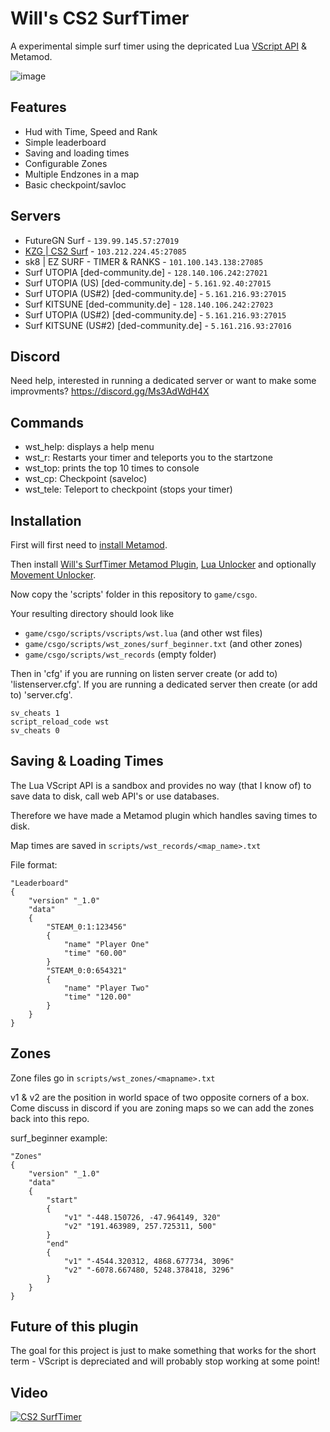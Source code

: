 # Will's CS2 SurfTimer

A experimental simple surf timer using the depricated Lua [VScript API](https://cs2.poggu.me/dumped-data/vscript-list) & Metamod.

![image](https://github.com/ws-cs2/cs2-surftimer/assets/149922947/f97e68af-94d2-4a7b-ad80-e24492a8191c)

## Features
 - Hud with Time, Speed and Rank
 - Simple leaderboard
 - Saving and loading times
 - Configurable Zones
 - Multiple Endzones in a map
 - Basic checkpoint/savloc

## Servers

 - FutureGN Surf - `139.99.145.57:27019`
 - [KZG | CS2 Surf](https://join.kzg.gg/cs2-surf) - `103.212.224.45:27085`
 - sk8 | EZ SURF - TIMER & RANKS - `101.100.143.138:27085`
 - Surf UTOPIA [ded-community.de] - `128.140.106.242:27021`
 - Surf UTOPIA (US) [ded-community.de] - `5.161.92.40:27015`
 - Surf UTOPIA (US#2) [ded-community.de] - `5.161.216.93:27015`
 - Surf KITSUNE [ded-community.de] - `128.140.106.242:27023`
 - Surf UTOPIA (US#2) [ded-community.de] - `5.161.216.93:27015`
 - Surf KITSUNE (US#2) [ded-community.de] - `5.161.216.93:27016`

## Discord

Need help, interested in running a dedicated server or want to make some improvments? https://discord.gg/Ms3AdWdH4X

## Commands

- wst_help: displays a help menu
- wst_r: Restarts your timer and teleports you to the startzone
- wst_top: prints the top 10 times to console
- wst_cp: Checkpoint (saveloc)
- wst_tele: Teleport to checkpoint (stops your timer)



## Installation

First will first need to [install Metamod](https://www.sourcemm.net/downloads.php?branch=dev). 

Then install [Will's SurfTimer Metamod Plugin](https://github.com/ws-cs2/cs2-surftimer/releases/),  [Lua Unlocker](https://github.com/Source2ZE/LuaUnlocker) and optionally [Movement Unlocker](https://github.com/Source2ZE/MovementUnlocker).

Now copy the 'scripts' folder in this repository to `game/csgo`.

Your resulting directory should look like 
 - `game/csgo/scripts/vscripts/wst.lua` (and other wst files)
 - `game/csgo/scripts/wst_zones/surf_beginner.txt` (and other zones)
 - `game/csgo/scripts/wst_records` (empty folder)

Then in 'cfg' if you are running on listen server create (or add to) 'listenserver.cfg'. If you are running a dedicated server then create (or add to) 'server.cfg'.

```
sv_cheats 1
script_reload_code wst
sv_cheats 0
```

## Saving & Loading Times

The Lua VScript API is a sandbox and provides no way (that I know of) to save data to disk, call web API's or use databases.

Therefore we have made a Metamod plugin which handles saving times to disk.

Map times are saved in `scripts/wst_records/<map_name>.txt`

File format:
```
"Leaderboard"
{
    "version" "_1.0"
    "data"
    {
        "STEAM_0:1:123456"
        {
            "name" "Player One"
            "time" "60.00"
        }
        "STEAM_0:0:654321"
        {
            "name" "Player Two"
            "time" "120.00"
        }
    }
}
```

## Zones

Zone files go in `scripts/wst_zones/<mapname>.txt`

v1 & v2 are the position in world space of two opposite corners of a box. Come discuss in discord if you are zoning maps so we can add the zones back into this repo.

surf_beginner example:
```
"Zones"
{
    "version" "_1.0"
    "data"
    {
        "start"
        {
            "v1" "-448.150726, -47.964149, 320"
            "v2" "191.463989, 257.725311, 500"
        }
        "end"
        {
            "v1" "-4544.320312, 4868.677734, 3096"
            "v2" "-6078.667480, 5248.378418, 3296"
        }
    }
}
```


## Future of this plugin

The goal for this project is just to make something that works for the short term - VScript is depreciated and will probably stop working at some point!

## Video

[![CS2 SurfTimer](https://img.youtube.com/vi/gdIbHZaUJAQ/0.jpg)](https://www.youtube.com/watch?v=gdIbHZaUJAQ "CS2 SurfTimer")






